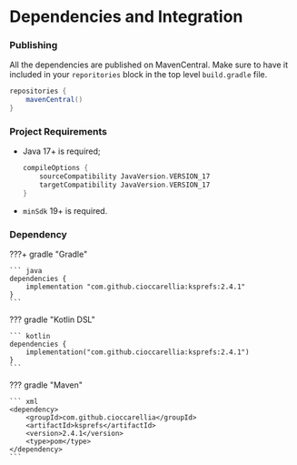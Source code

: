 # Dependencies and Integration

### Publishing

All the dependencies are published on MavenCentral. Make sure to have it included in your `reporitories` block in the top level `build.gradle` file.

```groovy
repositories {
    mavenCentral()
}
```

### Project Requirements

- Java 17+ is required;
	```groovy
	compileOptions {
	    sourceCompatibility JavaVersion.VERSION_17
	    targetCompatibility JavaVersion.VERSION_17
	}
	```
- `minSdk` 19+ is required.

### Dependency
???+ gradle "Gradle"

	``` java
	dependencies {
    	implementation "com.github.cioccarellia:ksprefs:2.4.1"
	}
	```

??? gradle "Kotlin DSL"

	``` kotlin
	dependencies {
	    implementation("com.github.cioccarellia:ksprefs:2.4.1")
	}
	```

??? gradle "Maven"

	``` xml
	<dependency>
	    <groupId>com.github.cioccarellia</groupId>
	    <artifactId>ksprefs</artifactId>
	    <version>2.4.1</version>
	    <type>pom</type>
	</dependency>
	```
